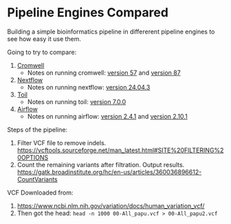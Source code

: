 # Pipeline Engines Compared
Building a simple bioinformatics pipeline in differerent pipeline engines to see how easy it use them.

Going to try to compare:
1. [Cromwell](https://cromwell.readthedocs.io/en/latest/)
    * Notes on running cromwell: [version 57](engines/cromwell/57/README.md) and
      [version 87](engines/cromwell/87/README.md)
2. [Nextflow](https://www.nextflow.io/)
    * Notes on running nextflow: [version 24.04.3](engines/nextflow/24.04.3/README.md)
3. [Toil](https://toil.readthedocs.io/en/latest/)
    * Notes on running toil: [version 7.0.0](engines/toil/7.0.0/README.md)
4. [Airflow](https://airflow.apache.org/)
    * Notes on running airflow: [version 2.4.1](engines/airflow/2.1.4/README.md) and [version 2.10.1](engines/airflow/2.10.1/README.md)

Steps of the pipeline:
1. Filter VCF file to remove indels.
   https://vcftools.sourceforge.net/man_latest.html#SITE%20FILTERING%20OPTIONS
2. Count the remaining variants after filtration. Output results.
   https://gatk.broadinstitute.org/hc/en-us/articles/360036896612-CountVariants

VCF Downloaded from:
1. https://www.ncbi.nlm.nih.gov/variation/docs/human_variation_vcf/
2. Then got the head: `head -n 1000 00-All_papu.vcf > 00-All_papu2.vcf`
